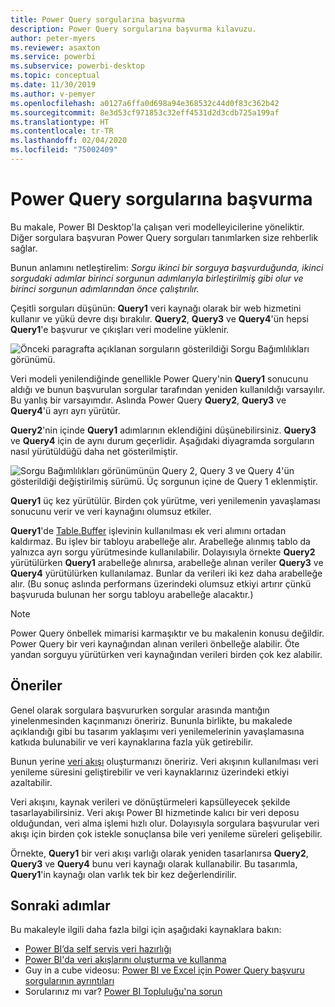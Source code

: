 ```yaml
---
title: Power Query sorgularına başvurma
description: Power Query sorgularına başvurma kılavuzu.
author: peter-myers
ms.reviewer: asaxton
ms.service: powerbi
ms.subservice: powerbi-desktop
ms.topic: conceptual
ms.date: 11/30/2019
ms.author: v-pemyer
ms.openlocfilehash: a0127a6ffa0d698a94e368532c44d0f83c362b42
ms.sourcegitcommit: 8e3d53cf971853c32eff4531d2d3cdb725a199af
ms.translationtype: HT
ms.contentlocale: tr-TR
ms.lasthandoff: 02/04/2020
ms.locfileid: "75002409"
---
```

# <a name="referencing-power-query-queries"></a>Power Query sorgularına başvurma

Bu makale, Power BI Desktop'la çalışan veri modelleyicilerine yöneliktir. Diğer sorgulara başvuran Power Query sorguları tanımlarken size rehberlik sağlar.

Bunun anlamını netleştirelim: _Sorgu ikinci bir sorguya başvurduğunda, ikinci sorgudaki adımlar birinci sorgunun adımlarıyla birleştirilmiş gibi olur ve birinci sorgunun adımlarından önce çalıştırılır._

Çeşitli sorguları düşünün: **Query1** veri kaynağı olarak bir web hizmetini kullanır ve yükü devre dışı bırakılır. **Query2**, **Query3** ve **Query4**'ün hepsi **Query1**'e başvurur ve çıkışları veri modeline yüklenir.

![Önceki paragrafta açıklanan sorguların gösterildiği Sorgu Bağımlılıkları görünümü.](media/power-query-referenced-queries/query-dependencies-web-service.png)

Veri modeli yenilendiğinde genellikle Power Query'nin **Query1** sonucunu aldığı ve bunun başvurulan sorgular tarafından yeniden kullanıldığı varsayılır. Bu yanlış bir varsayımdır. Aslında Power Query **Query2**, **Query3** ve **Query4**'ü ayrı ayrı yürütür.

**Query2**'nin içinde **Query1** adımlarının eklendiğini düşünebilirsiniz. **Query3** ve **Query4** için de aynı durum geçerlidir. Aşağıdaki diyagramda sorguların nasıl yürütüldüğü daha net gösterilmiştir.

![Sorgu Bağımlılıkları görünümünün Query 2, Query 3 ve Query 4'ün gösterildiği değiştirilmiş sürümü. Üç sorgunun içine de Query 1 eklenmiştir.](media/power-query-referenced-queries/query-dependencies-web-service-concept.png)

**Query1** üç kez yürütülür. Birden çok yürütme, veri yenilemenin yavaşlaması sonucunu verir ve veri kaynağını olumsuz etkiler.

**Query1**'de [Table.Buffer](/powerquery-m/table-buffer) işlevinin kullanılması ek veri alımını ortadan kaldırmaz. Bu işlev bir tabloyu arabelleğe alır. Arabelleğe alınmış tablo da yalnızca ayrı sorgu yürütmesinde kullanılabilir. Dolayısıyla örnekte **Query2** yürütülürken **Query1** arabelleğe alınırsa, arabelleğe alınan veriler **Query3** ve **Query4** yürütülürken kullanılamaz. Bunlar da verileri iki kez daha arabelleğe alır. (Bu sonuç aslında performans üzerindeki olumsuz etkiyi artırır çünkü başvuruda bulunan her sorgu tabloyu arabelleğe alacaktır.)

> [!NOTE]
> Power Query önbellek mimarisi karmaşıktır ve bu makalenin konusu değildir. Power Query bir veri kaynağından alınan verileri önbelleğe alabilir. Öte yandan sorguyu yürütürken veri kaynağından verileri birden çok kez alabilir.

## <a name="recommendations"></a>Öneriler

Genel olarak sorgulara başvururken sorgular arasında mantığın yinelenmesinden kaçınmanızı öneririz. Bununla birlikte, bu makalede açıklandığı gibi bu tasarım yaklaşımı veri yenilemelerinin yavaşlamasına katkıda bulunabilir ve veri kaynaklarına fazla yük getirebilir.

Bunun yerine [veri akışı](../service-dataflows-overview.md) oluşturmanızı öneririz. Veri akışının kullanılması veri yenileme süresini geliştirebilir ve veri kaynaklarınız üzerindeki etkiyi azaltabilir.

Veri akışını, kaynak verileri ve dönüştürmeleri kapsülleyecek şekilde tasarlayabilirsiniz. Veri akışı Power BI hizmetinde kalıcı bir veri deposu olduğundan, veri alma işlemi hızlı olur. Dolayısıyla sorgulara başvurular veri akışı için birden çok istekle sonuçlansa bile veri yenileme süreleri gelişebilir.

Örnekte, **Query1** bir veri akışı varlığı olarak yeniden tasarlanırsa **Query2**, **Query3** ve **Query4** bunu veri kaynağı olarak kullanabilir. Bu tasarımla, **Query1**'in kaynağı olan varlık tek bir kez değerlendirilir.

## <a name="next-steps"></a>Sonraki adımlar

Bu makaleyle ilgili daha fazla bilgi için aşağıdaki kaynaklara bakın:

- [Power BI’da self servis veri hazırlığı](../service-dataflows-overview.md)
- [Power BI'da veri akışlarını oluşturma ve kullanma](../service-dataflows-create-use.md)
- Guy in a cube videosu: [Power BI ve Excel için Power Query başvuru sorgularının ayrıntıları](https://www.youtube.com/watch?v=3uKNNZqBIkg)
- Sorularınız mı var? [Power BI Topluluğu'na sorun](https://community.powerbi.com/)
